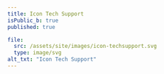 ```yaml
---
title: Icon Tech Support
isPublic_b: true
published: true

file:
  src: /assets/site/images/icon-techsupport.svg
  type: image/svg
alt_txt: "Icon Tech Support"
---
```

